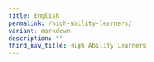 ```yaml
---
title: English
permalink: /high-ability-learners/
variant: markdown
description: ""
third_nav_title: High Ability Learners
---
```

